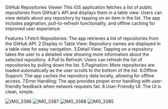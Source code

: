 GitHub Repositories Viewer
This iOS application fetches a list of public repositories from GitHub's API and displays them in a table view. Users can view details about any repository by tapping on an item in the list. The app includes pagination, pull-to-refresh functionality, and offline caching for improved user experience.

Features
1.Fetch Repositories: The app retrieves a list of repositories from the GitHub API.
2.Display in Table View: Repository names are displayed in a table view for easy navigation.
3.Detail View: Tapping on a repository takes the user to a detailed view showing more information about the selected repository.
4.Pull to Refresh: Users can refresh the list of repositories by pulling down the list.
5.Pagination: More repositories are loaded automatically as the user scrolls to the bottom of the list.
6.Offline Support: The app caches the repository data locally, allowing for offline access.
7.Error Handling: The app provides proper error handling with user-friendly feedback when network requests fail.
8.User-Friendly UI: The UI is clean, simple.


![IMG_3386](https://github.com/user-attachments/assets/614b4091-7c89-4ac4-a418-25c70b6044de)
![IMG_3387](https://github.com/user-attachments/assets/e569722a-7f26-4f0b-873b-04d8ea9c64d9)
![IMG_3388](https://github.com/user-attachments/assets/553c441f-2cc9-4560-97d6-1355913640eb)
![IMG_3385](https://github.com/user-attachments/assets/62100316-b6f4-4d53-9240-4b512fe9c2b6)
